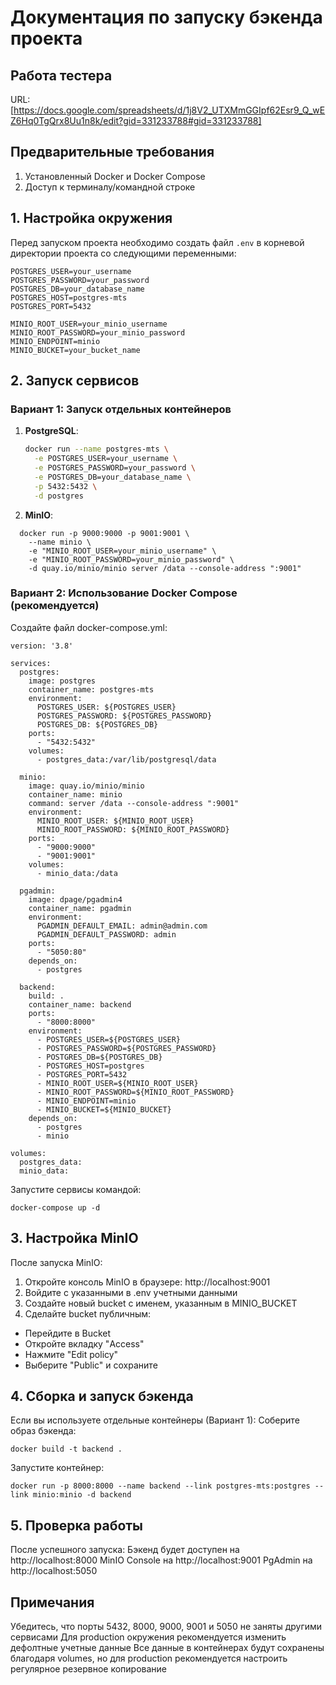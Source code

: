 # Документация по запуску бэкенда проекта

## Работа тестера

URL: [https://docs.google.com/spreadsheets/d/1j8V2_UTXMmGGIpf62Esr9_Q_wEZ6Hq0TgQrx8Uu1n8k/edit?gid=331233788#gid=331233788]

## Предварительные требования

1. Установленный Docker и Docker Compose
2. Доступ к терминалу/командной строке

## 1. Настройка окружения

Перед запуском проекта необходимо создать файл `.env` в корневой директории проекта со следующими переменными:
```
POSTGRES_USER=your_username
POSTGRES_PASSWORD=your_password
POSTGRES_DB=your_database_name
POSTGRES_HOST=postgres-mts
POSTGRES_PORT=5432

MINIO_ROOT_USER=your_minio_username
MINIO_ROOT_PASSWORD=your_minio_password
MINIO_ENDPOINT=minio
MINIO_BUCKET=your_bucket_name
```


## 2. Запуск сервисов

### Вариант 1: Запуск отдельных контейнеров

1. **PostgreSQL**:
   ```bash
   docker run --name postgres-mts \
     -e POSTGRES_USER=your_username \
     -e POSTGRES_PASSWORD=your_password \
     -e POSTGRES_DB=your_database_name \
     -p 5432:5432 \
     -d postgres
   ```
2. **MinIO**:
```
  docker run -p 9000:9000 -p 9001:9001 \
    --name minio \
    -e "MINIO_ROOT_USER=your_minio_username" \
    -e "MINIO_ROOT_PASSWORD=your_minio_password" \
    -d quay.io/minio/minio server /data --console-address ":9001"
```
### Вариант 2: Использование Docker Compose (рекомендуется)

Создайте файл docker-compose.yml:
```
version: '3.8'

services:
  postgres:
    image: postgres
    container_name: postgres-mts
    environment:
      POSTGRES_USER: ${POSTGRES_USER}
      POSTGRES_PASSWORD: ${POSTGRES_PASSWORD}
      POSTGRES_DB: ${POSTGRES_DB}
    ports:
      - "5432:5432"
    volumes:
      - postgres_data:/var/lib/postgresql/data

  minio:
    image: quay.io/minio/minio
    container_name: minio
    command: server /data --console-address ":9001"
    environment:
      MINIO_ROOT_USER: ${MINIO_ROOT_USER}
      MINIO_ROOT_PASSWORD: ${MINIO_ROOT_PASSWORD}
    ports:
      - "9000:9000"
      - "9001:9001"
    volumes:
      - minio_data:/data

  pgadmin:
    image: dpage/pgadmin4
    container_name: pgadmin
    environment:
      PGADMIN_DEFAULT_EMAIL: admin@admin.com
      PGADMIN_DEFAULT_PASSWORD: admin
    ports:
      - "5050:80"
    depends_on:
      - postgres

  backend:
    build: .
    container_name: backend
    ports:
      - "8000:8000"
    environment:
      - POSTGRES_USER=${POSTGRES_USER}
      - POSTGRES_PASSWORD=${POSTGRES_PASSWORD}
      - POSTGRES_DB=${POSTGRES_DB}
      - POSTGRES_HOST=postgres
      - POSTGRES_PORT=5432
      - MINIO_ROOT_USER=${MINIO_ROOT_USER}
      - MINIO_ROOT_PASSWORD=${MINIO_ROOT_PASSWORD}
      - MINIO_ENDPOINT=minio
      - MINIO_BUCKET=${MINIO_BUCKET}
    depends_on:
      - postgres
      - minio

volumes:
  postgres_data:
  minio_data:
```

Запустите сервисы командой:

```
docker-compose up -d
```

## 3. Настройка MinIO

После запуска MinIO:
1. Откройте консоль MinIO в браузере: http://localhost:9001
2. Войдите с указанными в .env учетными данными
3. Создайте новый bucket с именем, указанным в MINIO_BUCKET
4. Сделайте bucket публичным:
 - Перейдите в Bucket
 - Откройте вкладку "Access"
 - Нажмите "Edit policy"
 - Выберите "Public" и сохраните

## 4. Сборка и запуск бэкенда

Если вы используете отдельные контейнеры (Вариант 1):
Соберите образ бэкенда:
```
docker build -t backend .
```
Запустите контейнер:
```
docker run -p 8000:8000 --name backend --link postgres-mts:postgres --link minio:minio -d backend
```

## 5. Проверка работы

После успешного запуска:
Бэкенд будет доступен на http://localhost:8000
MinIO Console на http://localhost:9001
PgAdmin на http://localhost:5050

## Примечания
Убедитесь, что порты 5432, 8000, 9000, 9001 и 5050 не заняты другими сервисами
Для production окружения рекомендуется изменить дефолтные учетные данные
Все данные в контейнерах будут сохранены благодаря volumes, но для production рекомендуется настроить регулярное резервное копирование
